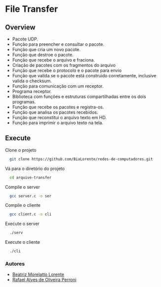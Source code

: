 # File Transfer

## Overview

* Pacote UDP.             
* Função para preencher e consultar o pacote.
* Função que cria um novo pacote.
* Função que destroe o pacote.
* Função que recebe o arquivo e fraciona.
* Criação de pacotes com os fragmentos do arquivo
* Função que recebe o protocolo e o pacote para envio
* Função que valida se o pacote está construido corretamente, inclusive valida o checksum.
* Função para comunicação com um receptor.
* Programa receptor.
* Biblioteca com funções e estruturas compartilhadas entre os dois programas.
* Função que recebe os pacotes e registra-os.
* Função que analisa os pacotes recebidos.
* Função que reconstitui o arquivo texto em HD.
* Função para imprimir o arquivo texto na tela.

## Execute

Clone o projeto

```bash
  git clone https://github.com/BiaLorente/redes-de-computadores.git
```

Vá para o diretório do projeto

```bash
  cd arquive-transfer
```
Compile o server

```bash
  gcc server.c -o ser
```
Compile o cliente

```bash
  gcc client.c -o cli
```

Execute o server
```bash
  ./serv
```

Execute o cliente
```bash
  ./cli
```

### Autores
- [Beatriz Morelatto Lorente](https://github.com/BiaLorente)
- [Rafael Alves de Oliveira Perroni](https://github.com/rafa-perroni00)

